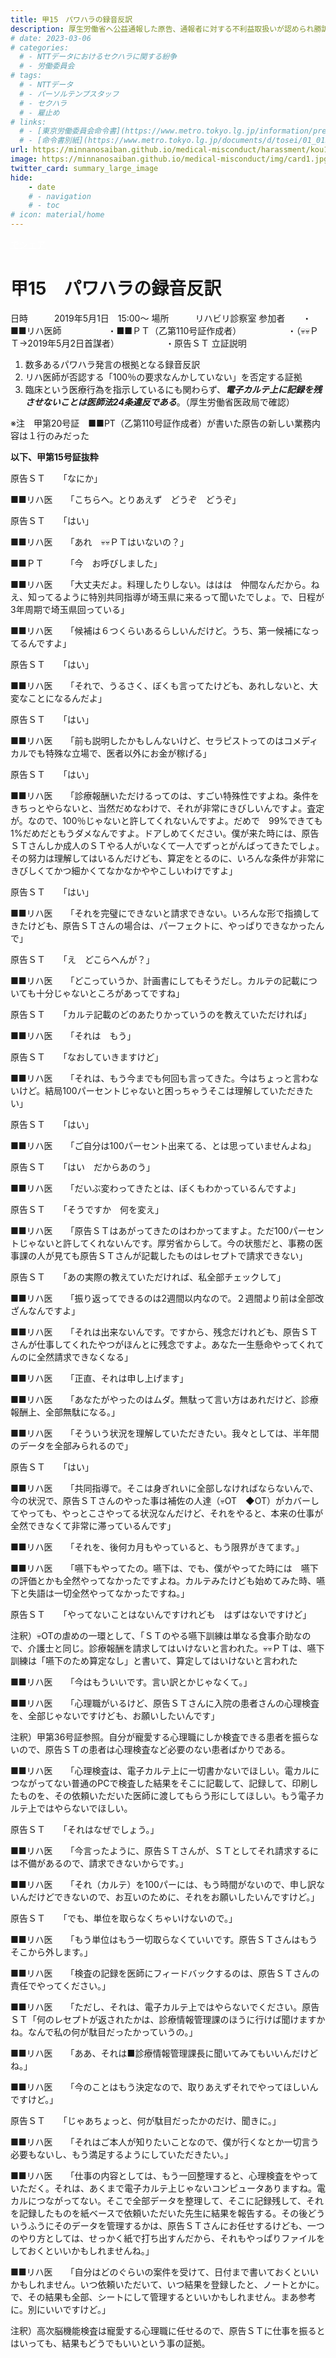 ```yaml
---
title: 甲15　パワハラの録音反訳
description: 厚生労働省へ公益通報した原告、通報者に対する不利益取扱いが認められ勝訴しました。日本の医療は社会保険料という国民の負担によって支えられています。診療報酬の不正請求の実態を明らかにし、国民に説明するとともに不正防止と制度改革のための情報発信を行ってまいります。
# date: 2023-03-06
# categories:
  # - NTTデータにおけるセクハラに関する紛争
  # - 労働委員会
# tags:
  # - NTTデータ
  # - パーソルテンプスタッフ
  # - セクハラ
  # - 雇止め
# links:
  # - [東京労働委員会命令書](https://www.metro.tokyo.lg.jp/information/press/2024/03/2024030701)
  # - [命令書別紙](https://www.metro.tokyo.lg.jp/documents/d/tosei/01_01b_02)
url: https://minnanosaiban.github.io/medical-misconduct/harassment/kou15/
image: https://minnanosaiban.github.io/medical-misconduct/img/card1.jpg
twitter_card: summary_large_image
hide:
    - date
    # - navigation
    # - toc
# icon: material/home
---
```


<p style="margin: 0;">
  <a href="https://twitter.com/share?url=https://minnanosaiban.github.io/medical-misconduct/harassment/kou15/ &text=甲15　パワハラの録音反訳 - 悪用されるリハビリ医療のしくみ"
     target="_blank" class="x-share" style="color: #FFFFFF;">
    <i class="fa-brands fa-x-twitter"></i> でシェア
  </a>
</p>

# 甲15　パワハラの録音反訳

<div class="left-doc" markdown>

日時　　　2019年5月1日　15:00～
場所　　　リハビリ診察室
参加者　　・■■リハ医師
　　　　　・■■ＰＴ（乙第110号証作成者）
　　　　　・（💀💀ＰＴ→2019年5月2日首謀者）
　　　　　・原告ＳＴ
立証説明

1. 数多あるパワハラ発言の根拠となる録音反訳
2. リハ医師が否認する「100％の要求なんかしていない」を否定する証拠
3. 臨床という医療行為を指示しているにも関わらず、***電子カルテ上に記録を残させないことは医師法24条違反である***。（厚生労働省医政局で確認）

※注　甲第20号証　■■PT（乙第110号証作成者）が書いた原告の新しい業務内容は１行のみだった


**以下、甲第15号証抜粋**

<p class="hg-idt6">
原告ＳＴ　　「なにか」</p>
<p class="hg-idt6">
■■リハ医　　「こちらへ。とりあえず　どうぞ　どうぞ」</p>
<p class="hg-idt6">
原告ＳＴ　　「はい」</p>
<p class="hg-idt6">
■■リハ医　　「あれ　💀💀ＰＴはいないの？」</p>
<p class="hg-idt6">
■■ＰＴ　　　「今　お呼びしました」</p>
<p class="hg-idt6">
■■リハ医　　「大丈夫だよ。料理したりしない。ははは　仲間なんだから。ねえ、知ってるように特別共同指導が埼玉県に来るって聞いたでしょ。で、日程が3年周期で埼玉県回っている」</p>
<p class="hg-idt6">
■■リハ医　　「候補は６つくらいあるらしいんだけど。うち、第一候補になってるんですよ」</p>
<p class="hg-idt6">
原告ＳＴ　　「はい」</p>
<p class="hg-idt6">
■■リハ医　　「それで、うるさく、ぼくも言ってたけども、あれしないと、大変なことになるんだよ」</p>
<p class="hg-idt6">
原告ＳＴ　　「はい」
<p class="hg-idt6">
■■リハ医　　「前も説明したかもしんないけど、セラピストってのはコメディカルでも特殊な立場で、医者以外にお金が稼げる」
<p class="hg-idt6">
原告ＳＴ　　「はい」</p>
<p class="hg-idt6">
■■リハ医　　「診療報酬いただけるってのは、すごい特殊性ですよね。条件をきちっとやらないと、当然だめなわけで、それが非常にきびしいんですよ。査定が。なので、100％じゃないと許してくれないんですよ。だめで　99%できても1%だめだともうダメなんですよ。ドアしめてください。僕が来た時には、原告ＳＴさんしか成人のＳＴやる人がいなくて一人でずっとがんばってきたでしょ。その努力は理解してはいるんだけども、算定をとるのに、いろんな条件が非常にきびしくてかつ細かくてなかなかややこしいわけですよ」</p>
<p class="hg-idt6">
原告ＳＴ　　「はい」</p>
<p class="hg-idt6">
■■リハ医　　「それを完璧にできないと請求できない。いろんな形で指摘してきたけども、原告ＳＴさんの場合は、パーフェクトに、やっぱりできなかったんで」 </p>
<p class="hg-idt6">
原告ＳＴ　　「え　どこらへんが？」</p>
<p class="hg-idt6">
■■リハ医　　「どこっていうか、計画書にしてもそうだし。カルテの記載についても十分じゃないところがあってですね」</p>
<p class="hg-idt6">
原告ＳＴ　　「カルテ記載のどのあたりかっていうのを教えていただければ」</p>
<p class="hg-idt6">
■■リハ医　　「それは　もう」</p>
<p class="hg-idt6">
原告ＳＴ　　「なおしていきますけど」</p>
<p class="hg-idt6">
■■リハ医　　「それは、もう今までも何回も言ってきた。今はちょっと言わないけど。結局100パーセントじゃないと困っちゃうそこは理解していただきたい」</p>
<p class="hg-idt6">
原告ＳＴ　　「はい」</p>
<p class="hg-idt6">
■■リハ医　　「ご自分は100パーセント出来てる、とは思っていませんよね」</p>
<p class="hg-idt6">
原告ＳＴ　　「はい　だからあのう」</p>
<p class="hg-idt6">
■■リハ医　　「だいぶ変わってきたとは、ぼくもわかっているんですよ」</p>
<p class="hg-idt6">
原告ＳＴ　　「そうですか　何を変え」</p>
<p class="hg-idt6">
■■リハ医　　「原告ＳＴはあがってきたのはわかってますよ。ただ100パーセントじゃないと許してくれないんです。厚労省からして。今の状態だと、事務の医事課の人が見ても原告ＳＴさんが記載したものはレセプトで請求できない」</p>
<p class="hg-idt6">
原告ＳＴ　　「あの実際の教えていただければ、私全部チェックして」</p>
<p class="hg-idt6">
■■リハ医　　「振り返ってできるのは2週間以内なので。２週間より前は全部改ざんなんですよ」</p>
<p class="hg-idt6">
■■リハ医　　「それは出来ないんです。ですから、残念だけれども、原告ＳＴさんが仕事してくれたやつがほんとに残念ですよ。あなた一生懸命やってくれてんのに全然請求できなくなる」</p>
<p class="hg-idt6">
■■リハ医　　「正直、それは申し上げます」</p>
<p class="hg-idt6">
■■リハ医　　「あなたがやったのはムダ。無駄って言い方はあれだけど、診療報酬上、全部無駄になる。」</p>
<p class="hg-idt6">
■■リハ医　　「そういう状況を理解していただきたい。我々としては、半年間のデータを全部みられるので」</p>
<p class="hg-idt6">
原告ＳＴ　　「はい」</p>
<p class="hg-idt6">
■■リハ医　　「共同指導で。そこは身ぎれいに全部しなければならないんで、今の状況で、原告ＳＴさんのやった事は補佐の人達（💀OT　◆OT）がカバーしてやっても、やっとこさやってる状況なんだけど、それをやると、本来の仕事が全然できなくて非常に滞っているんです」
<p class="hg-idt6">
■■リハ医　　「それを、後何カ月もやっていると、もう限界がきてます。」
<p class="hg-idt6">
■■リハ医　　「嚥下もやってたの。嚥下は、でも、僕がやってた時には　嚥下の評価とかも全然やってなかったですよね。カルテみたけども始めてみた時、嚥下と失語は一切全然やってなかったですね。」</p>
<p class="hg-idt6">
原告ＳＴ　　「やってないことはないんですけれども　はずはないですけど」</p>
<p>
注釈）💀OTの虐めの一環として、「ＳＴのやる嚥下訓練は単なる食事介助なので、介護士と同じ。診療報酬を請求してはいけないと言われた。💀💀ＰＴは、嚥下訓練は「嚥下のため算定なし」と書いて、算定してはいけないと言われた</p>
<p class="hg-idt6">
■■リハ医　　「今はもういいです。言い訳とかじゃなくて。」</p>
<p class="hg-idt6">
■■リハ医　　「心理職がいるけど、原告ＳＴさんに入院の患者さんの心理検査を、全部じゃないですけども、お願いしたいんです」</p>
<p>
注釈）甲第36号証参照。自分が寵愛する心理職にしか検査できる患者を振らないので、原告ＳＴの患者は心理検査など必要のない患者ばかりである。</p>
<p class="hg-idt6">
■■リハ医　　「心理検査は、電子カルテ上に一切書かないでほしい。電カルにつながってない普通のPCで検査した結果をそこに記載して、記録して、印刷したものを、その依頼いただいた医師に渡してもらう形にしてほしい。もう電子カルテ上ではやらないでほしい。</p>
<p class="hg-idt6">
原告ＳＴ　　「それはなぜでしょう。」</p>
<p class="hg-idt6">
■■リハ医　　「今言ったように、原告ＳＴさんが、ＳＴとしてそれ請求するには不備があるので、請求できないからです。」</p>
<p class="hg-idt6">
■■リハ医　　「それ（カルテ）を100パーには、もう時間がないので、申し訳ないんだけどできないので、お互いのために、それをお願いしたいんですけど。」</p>
<p class="hg-idt6">
原告ＳＴ　　「でも、単位を取らなくちゃいけないので。」</p>
<p class="hg-idt6">
■■リハ医　　「もう単位はもう一切取らなくていいです。原告ＳＴさんはもうそこから外します。」</p>
<p class="hg-idt6">
■■リハ医　　「検査の記録を医師にフィードバックするのは、原告ＳＴさんの責任でやってください。」</p>
<p class="hg-idt6">
■■リハ医　　「ただし、それは、電子カルテ上ではやらないでください。原告ＳＴ「何のレセプトが返されたかは、診療情報管理課のほうに行けば聞けますかね。なんで私の何が駄目だったかっていうの。」</p>
<p class="hg-idt6">
■■リハ医　　「ああ、それは■診療情報管理課長に聞いてみてもいいんだけどね。」</p>
<p class="hg-idt6">
■■リハ医　　「今のことはもう決定なので、取りあえずそれでやってほしいんですけど。」</p>
<p class="hg-idt6">
原告ＳＴ　　「じゃあちょっと、何が駄目だったかのだけ、聞きに。」</p>
<p class="hg-idt6">
■■リハ医　　「それはご本人が知りたいことなので、僕が行くなとか一切言う必要もないし、もう満足するようにしていただきたい。」</p>
<p class="hg-idt6">
■■リハ医　　「仕事の内容としては、もう一回整理すると、心理検査をやっていただく。それは、あくまで電子カルテ上じゃないコンピュータありますね。電カルにつながってない。そこで全部データを整理して、そこに記録残して、それを記録したものを紙ベースで依頼いただいた先生に結果を報告する。その後どういうふうにそのデータを管理するかは、原告ＳＴさんにお任せするけども、一つのやり方としては、せっかく紙で打ち出すんだから、それもやっぱりファイルをしておくといいかもしれませんね。」</p>
<p class="hg-idt6">
■■リハ医　　「自分はどのぐらいの案件を受けて、日付まで書いておくといいかもしれません。いつ依頼いただいて、いつ結果を登録したと、ノートとかに。で、その結果も全部、シートにして管理するといいかもしれません。まあ参考に。別にいいですけど。」</p>
<p>
注釈）高次脳機能検査は寵愛する心理職に任せるので、原告ＳＴに仕事を振るとはいっても、結果もどうでもいいという事の証拠。</p>
</p>

</div>
